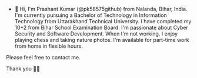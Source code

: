 - 👋 Hi, I'm Prashant Kumar (@pk58575github) from Nalanda, Bihar, India. I'm currently pursuing a Bachelor of Technology in Information Technology from Uttarakhand Technical University. I have completed my 10+2 from Bihar School Examination Board. I'm passionate about Cyber Security and Software Development.
When I'm not working, I enjoy playing chess and taking nature photos. 
I'm available for part-time work from home in flexible hours.

Please feel free to contact me.

Thank you 🙏🙏

<!---
pk58575github/pk58575github is a ✨ special ✨ repository because its `README.md` (this file) appears on your GitHub profile.
You can click the Preview link to take a look at your changes.
--->

